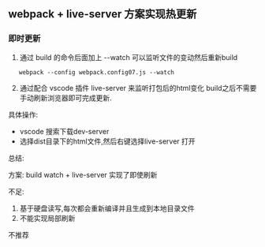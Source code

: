 ## webpack + live-server 方案实现热更新

### 即时更新

1. 通过 build 的命令后面加上 --watch 可以监听文件的变动然后重新build

```
   webpack --config webpack.config07.js --watch
```

2. 通过配合 vscode 插件 live-server 来监听打包后的html变化  build之后不需要手动刷新浏览器即可完成更新.

具体操作: 
- vscode 搜索下载dev-server 
- 选择dist目录下的html文件,然后右键选择live-server 打开


总结:

方案: build watch + live-server 实现了即使刷新

不足: 
1. 基于硬盘读写,每次都会重新编译并且生成到本地目录文件
2. 不能实现局部刷新

不推荐